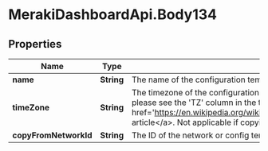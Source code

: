# MerakiDashboardApi.Body134

## Properties
Name | Type | Description | Notes
------------ | ------------- | ------------- | -------------
**name** | **String** | The name of the configuration template | 
**timeZone** | **String** | The timezone of the configuration template. For a list of allowed timezones, please see the &#x27;TZ&#x27; column in the table in &lt;a target&#x3D;&#x27;_blank&#x27; href&#x3D;&#x27;https://en.wikipedia.org/wiki/List_of_tz_database_time_zones&#x27;&gt;this article&lt;/a&gt;. Not applicable if copying from existing network or template | [optional] 
**copyFromNetworkId** | **String** | The ID of the network or config template to copy configuration from | [optional] 
